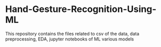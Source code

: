 # Hand-Gesture-Recognition-Using-ML
This repository contains the files related to csv of the data, data preprocessing, EDA, jupyter notebooks of ML  various models 
